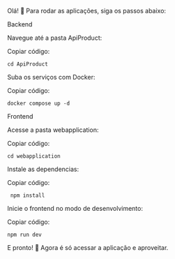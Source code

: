 Olá! 👋 Para rodar as aplicações, siga os passos abaixo:

Backend

Navegue até a pasta ApiProduct:

  Copiar código:
  
    cd ApiProduct
    
Suba os serviços com Docker:

  Copiar código:
  
    docker compose up -d

Frontend

Acesse a pasta webapplication:

  Copiar código:
  
    cd webapplication

Instale as dependencias:

   Copiar código:

     npm install

Inicie o frontend no modo de desenvolvimento:

  Copiar código:
  
    npm run dev

E pronto! 🚀 Agora é só acessar a aplicação e aproveitar.

